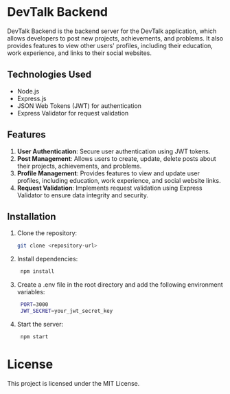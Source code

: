# DevTalk Backend

DevTalk Backend is the backend server for the DevTalk application, which allows developers to post new projects, achievements, and problems. It also provides features to view other users' profiles, including their education, work experience, and links to their social websites.

## Technologies Used

- Node.js
- Express.js
- JSON Web Tokens (JWT) for authentication
- Express Validator for request validation

## Features

1. **User Authentication**: Secure user authentication using JWT tokens.
2. **Post Management**: Allows users to create, update, delete posts about their projects, achievements, and problems.
3. **Profile Management**: Provides features to view and update user profiles, including education, work experience, and social website links.
4. **Request Validation**: Implements request validation using Express Validator to ensure data integrity and security.

## Installation

1. Clone the repository:

   ```bash
   git clone <repository-url>

2. Install dependencies:

   ```bash
    npm install

3. Create a .env file in the root directory and add the following environment variables:

   ```bash
    PORT=3000
    JWT_SECRET=your_jwt_secret_key

4. Start the server:

   ```bash
    npm start

# License
 This project is licensed under the MIT License.
